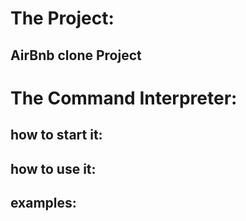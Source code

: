 # The Project:
## AirBnb clone Project

# The Command Interpreter:
##	how to start it:

##	how to use it:

##	examples:
